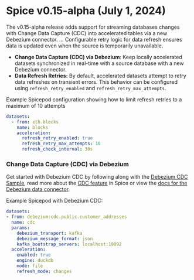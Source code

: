 # Spice v0.15-alpha (July 1, 2024)

The v0.15-alpha release adds support for streaming databases changes with Change Data Capture (CDC) into accelerated tables via a new Debezium connector. ... Configurable retry logic for data refresh ensures data is updated even when the source is temporarily unavailable.

- **Change Data Capture (CDC) via Debezium**: Keep locally accelerated datasets synchronized in real-time with a source database with a new Debezium connector.
- **Data Refresh Retries:** By default, accelerated datasets attempt to retry data refreshes on transient errors. This behavior can be configured using `refresh_retry_enabled` and `refresh_retry_max_attempts`.

Example Spicepod configuration showing how to limit refresh retries to a maximum of 10 attempts

```yaml
datasets:
  - from: eth.blocks
    name: blocks
    acceleration:
      refresh_retry_enabled: true
      refresh_retry_max_attempts: 10
      refresh_check_interval: 30s
```

### Change Data Capture (CDC) via Debezium

Get started with Debezium CDC by following along with the [Debezium CDC Sample](https://github.com/spiceai/samples/tree/trunk/cdc-debezium), read more about the [CDC feature](https://docs.spiceai.org/features/cdc) in Spice or view the [docs for the Debezium data connector](https://docs.spiceai.org/data-connectors/debezium).

Example Spicepod with Debezium CDC:

```yaml
datasets:
- from: debezium:cdc.public.customer_addresses
  name: cdc
  params:
    debezium_transport: kafka
    debezium_message_format: json
    kafka_bootstrap_servers: localhost:19092
  acceleration:
    enabled: true
    engine: duckdb
    mode: file
    refresh_mode: changes
```
